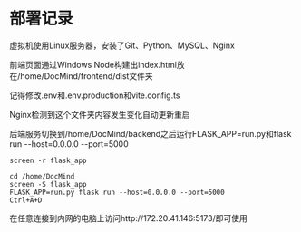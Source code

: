 # 部署记录

虚拟机使用Linux服务器，安装了Git、Python、MySQL、Nginx

前端页面通过Windows Node构建出index.html放在/home/DocMind/frontend/dist文件夹

记得修改.env和.env.production和vite.config.ts

Nginx检测到这个文件夹内容发生变化自动更新重启

后端服务切换到/home/DocMind/backend之后运行FLASK_APP=run.py和flask run --host=0.0.0.0 --port=5000
```linux
screen -r flask_app
```
```linux
cd /home/DocMind
screen -S flask_app
FLASK_APP=run.py flask run --host=0.0.0.0 --port=5000
Ctrl+A+D 
```
在任意连接到内网的电脑上访问http://172.20.41.146:5173/即可使用